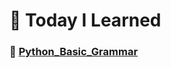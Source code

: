 # 🧾 Today I Learned
### 📕 [Python_Basic_Grammar](https://github.com/my-choe/TIL/blob/main/Python/Python_Basic_Grammar.md)
